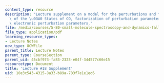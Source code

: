 ```yaml
---
content_type: resource
description: "Lecture supplement on a model for the perturbations and fine structure\
  \ of the \u03A0 States of CO, factorization of perturbation parameters, and the\
  \ electronic perturbation parameters."
file: /media/courses/5-80-small-molecule-spectroscopy-and-dynamics-fall-2008/10e3c54343158a33b89a783f7e1e1ed6_18s_analpertb.pdf
file_type: application/pdf
learning_resource_types:
- Lecture Notes
ocw_type: OCWFile
parent_title: Lecture Notes
parent_type: CourseSection
parent_uid: 45cbf973-fa83-2323-e04f-344577c66e15
resourcetype: Document
title: 'Lecture #18 Supplement'
uid: 10e3c543-4315-8a33-b89a-783f7e1e1ed6
---
```

